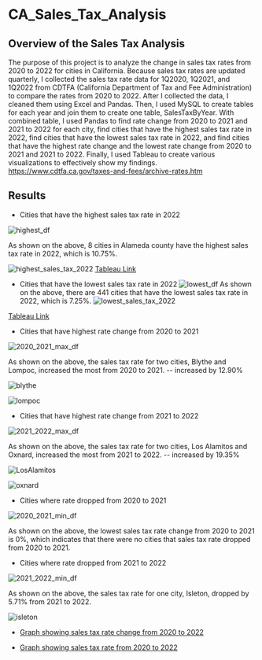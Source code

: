 # CA_Sales_Tax_Analysis

## Overview of the Sales Tax Analysis
The purpose of this project is to analyze the change in sales tax rates from 2020 to 2022 for cities in California. Because sales tax rates are updated quarterly, I collected the sales tax rate data for 1Q2020, 1Q2021, and 1Q2022 from CDTFA (California Department of Tax and Fee Administration) to compare the rates from 2020 to 2022. After I collected the data, I cleaned them using Excel and Pandas. Then, I used MySQL to create tables for each year and join them to create one table, SalesTaxByYear. With combined table, I used Pandas to find rate change from 2020 to 2021 and 2021 to 2022 for each city, find cities that have the highest sales tax rate in 2022, find cities that have the lowest sales tax rate in 2022, and find cities that have the highest rate change and the lowest rate change from 2020 to 2021 and 2021 to 2022. Finally, I used Tableau to create various visualizations to effectively show my findings. 
https://www.cdtfa.ca.gov/taxes-and-fees/archive-rates.htm

## Results
- Cities that have the highest sales tax rate in 2022

![highest_df](Resources/highest_df.png)

As shown on the above, 8 cities in Alameda county have the highest sales tax rate in 2022, which is 10.75%. 

![highest_sales_tax_2022](Resources/highest_sales_tax_2022.png)
[Tableau Link](https://public.tableau.com/app/profile/ayoung.kim2278/viz/CitiesinCAthathavehighestsalestaxratein2022/HighestSalesTaxRate)

- Cities that have the lowest sales tax rate in 2022
![lowest_df](Resources/lowest_df.png)
As shown on the above, there are 441 cities that have the lowest sales tax rate in 2022, which is 7.25%. 
![lowest_sales_tax_2022](Resources/lowest_sales_tax_2022.png)

[Tableau Link](https://public.tableau.com/app/profile/ayoung.kim2278/viz/CitiesinCAthathavelowestsalestaxratein2022/LowestSalesTaxRate)

- Cities that have highest rate change from 2020 to 2021

![2020_2021_max_df](Resources/2020_2021_max_df.png)

As shown on the above, the sales tax rate for two cities, Blythe and Lompoc, increased the most from 2020 to 2021. -- increased by 12.90%

![blythe](Resources/blythe.png)

![lompoc](Resources/lompoc.png)

- Cities that have highest rate change from 2021 to 2022

![2021_2022_max_df](Resources/2021_2022_max_df.png)

As shown on the above, the sales tax rate for two cities, Los Alamitos and Oxnard, increased the most from 2021 to 2022. -- increased by 19.35%

![LosAlamitos](Resources/LosAlamitos.png)

![oxnard](Resources/oxnard.png)

- Cities where rate dropped from 2020 to 2021

![2020_2021_min_df](Resources/2020_2021_min_df.png)

As shown on the above, the lowest sales tax rate change from 2020 to 2021 is 0%, which indicates that there were no cities that sales tax rate dropped from 2020 to 2021. 

- Cities where rate dropped from 2021 to 2022

![2021_2022_min_df](Resources/2021_2022_min_df.png)

As shown on the above, the sales tax rate for one city, Isleton, dropped by 5.71% from 2021 to 2022. 

![isleton](Resources/isleton.png)

- [Graph showing sales tax rate change from 2020 to 2022](https://public.tableau.com/app/profile/ayoung.kim2278/viz/CASalesTaxRateChangefrom2020to2022/CASalesTaxRateChange2020-2022)

- [Graph showing sales tax rate from 2020 to 2022](https://public.tableau.com/app/profile/ayoung.kim2278/viz/CASalesTaxRatefrom2020to2022/Sheet1)
	

  

